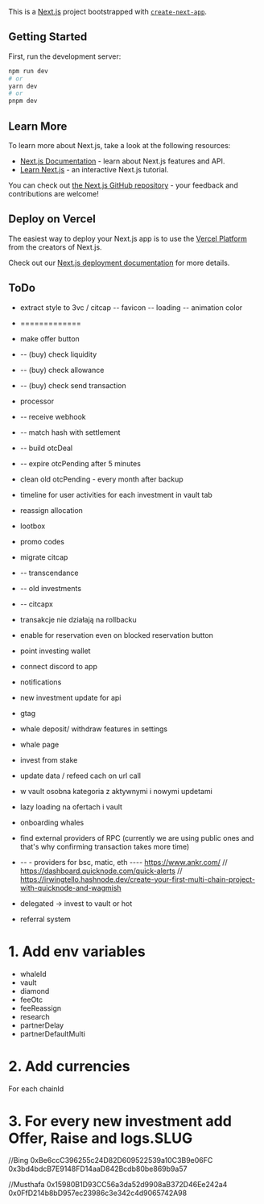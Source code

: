This is a [Next.js](https://nextjs.org/) project bootstrapped with [`create-next-app`](https://github.com/vercel/next.js/tree/canary/packages/create-next-app).

## Getting Started

First, run the development server:

```bash
npm run dev
# or
yarn dev
# or
pnpm dev
```

## Learn More

To learn more about Next.js, take a look at the following resources:

- [Next.js Documentation](https://nextjs.org/docs) - learn about Next.js features and API.
- [Learn Next.js](https://nextjs.org/learn) - an interactive Next.js tutorial.

You can check out [the Next.js GitHub repository](https://github.com/vercel/next.js/) - your feedback and contributions are welcome!

## Deploy on Vercel

The easiest way to deploy your Next.js app is to use the [Vercel Platform](https://vercel.com/new?utm_medium=default-template&filter=next.js&utm_source=create-next-app&utm_campaign=create-next-app-readme) from the creators of Next.js.

Check out our [Next.js deployment documentation](https://nextjs.org/docs/deployment) for more details.


## ToDo
- extract style to 3vc / citcap
-- favicon
-- loading
-- animation color

- =============
- make offer button
- -- (buy) check liquidity 
- -- (buy) check allowance 
- -- (buy) check send transaction 

- processor
- -- receive webhook
- -- match hash with settlement
- -- build otcDeal
- -- expire otcPending after 5 minutes

- clean old otcPending - every month after backup

- timeline for user activities for each investment in vault tab
- reassign allocation

- lootbox
- promo codes

- migrate citcap
- -- transcendance
- -- old investments
- -- citcapx

- transakcje nie działają na rollbacku
- enable for reservation even on blocked reservation button
- point investing wallet
- connect discord to app
- notifications

- new investment update for api
- gtag
- whale deposit/ withdraw features in settings
- whale page
- invest from stake
- update data / refeed cach on url call
- w vault osobna kategoria z aktywnymi i nowymi updetami
- lazy loading na ofertach i vault
- onboarding whales


- find external providers of RPC (currently we are using public ones and that's why confirming transaction takes more time)
- -- - providers for bsc, matic, eth ---- https://www.ankr.com/ // https://dashboard.quicknode.com/quick-alerts // https://irwingtello.hashnode.dev/create-your-first-multi-chain-project-with-quicknode-and-wagmish
- delegated -> invest to vault or hot
- referral system


# 1. Add env variables
- whaleId
- vault
- diamond
- feeOtc
- feeReassign
- research
- partnerDelay
- partnerDefaultMulti

# 2. Add currencies 
For each chainId

# 3. For every new investment add Offer, Raise and logs.SLUG

//Bing
0xBe6ccC396255c24D82D609522539a10C3B9e06FC
0x3bd4bdcB7E9148FD14aaD842Bcdb80be869b9a57

//Musthafa
0x15980B1D93CC56a3da52d9908aB372D46Ee242a4
0x0FfD214b8bD957ec23986c3e342c4d9065742A98
